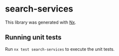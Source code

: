 # search-services

This library was generated with [Nx](https://nx.dev).

## Running unit tests

Run `nx test search-services` to execute the unit tests.
